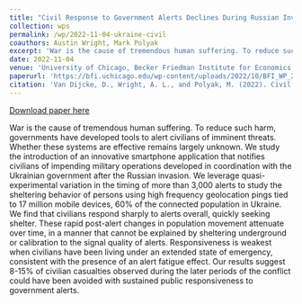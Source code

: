 ```yaml
---
title: "Civil Response to Government Alerts Declines During Russian Invasion of Ukraine"
collection: wps
permalink: /wp/2022-11-04-ukraine-civil
coauthors: Austin Wright, Mark Polyak
excerpt: 'War is the cause of tremendous human suffering. To reduce such harm, governments have developed tools to alert civilians of imminent threats. Whether these systems are effective remains largely unknown. We study the introduction of an innovative smartphone application that notifies civilians of impending military operations developed in coordination with the Ukrainian government after the Russian invasion. We leverage quasi-experimental variation in the timing of more than 3,000 alerts to study the sheltering behavior of persons using high frequency geolocation pings tied to 17 million mobile devices, 60% of the connected population in Ukraine. We find that civilians respond sharply to alerts overall, quickly seeking shelter. These rapid post-alert changes in population movement attenuate over time, in a manner that cannot be explained by sheltering underground or calibration to the signal quality of alerts. Responsiveness is weakest when civilians have been living under an extended state of emergency, consistent with the presence of an alert fatigue effect. Our results suggest 8-15% of civilian casualties observed during the later periods of the conflict could have been avoided with sustained public responsiveness to government alerts.'
date: 2022-11-04
venue: 'University of Chicago, Becker Friedman Institute for Economics Working Paper No. 2022-148'
paperurl: 'https://bfi.uchicago.edu/wp-content/uploads/2022/10/BFI_WP_2022-148.pdf'
citation: 'Van Dijcke, D., Wright, A. L., and Polyak, M. (2022). Civil Response to Government Alerts Declines During Russian Invasion of Ukraine. University of Chicago, Becker Friedman Institute for Economics Working Paper No. 2022-148.'
---
```


<a href='https://bfi.uchicago.edu/wp-content/uploads/2022/10/BFI_WP_2022-148.pdf'>Download paper here</a>

War is the cause of tremendous human suffering. To reduce such harm, governments have developed tools to alert civilians of imminent threats. Whether these systems are effective remains largely unknown. We study the introduction of an innovative smartphone application that notifies civilians of impending military operations developed in coordination with the Ukrainian government after the Russian invasion. We leverage quasi-experimental variation in the timing of more than 3,000 alerts to study the sheltering behavior of persons using high frequency geolocation pings tied to 17 million mobile devices, 60% of the connected population in Ukraine. We find that civilians respond sharply to alerts overall, quickly seeking shelter. These rapid post-alert changes in population movement attenuate over time, in a manner that cannot be explained by sheltering underground or calibration to the signal quality of alerts. Responsiveness is weakest when civilians have been living under an extended state of emergency, consistent with the presence of an alert fatigue effect. Our results suggest 8-15% of civilian casualties observed during the later periods of the conflict could have been avoided with sustained public responsiveness to government alerts.
